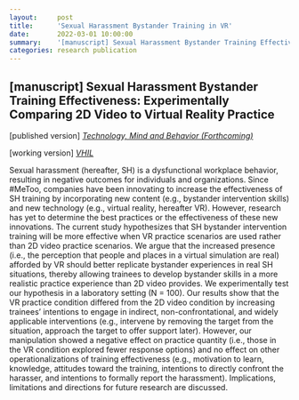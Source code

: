 ```yaml
---
layout:     post
title:      'Sexual Harassment Bystander Training in VR'
date:       2022-03-01 10:00:00
summary:    '[manuscript] Sexual Harassment Bystander Training Effectiveness: Experimentally Comparing 2D Video to Virtual Reality Practice'
categories: research publication
---
```


<h2>&#91;manuscript&#93; Sexual Harassment Bystander Training Effectiveness: Experimentally Comparing 2D Video to Virtual Reality Practice
</h2>

&#91;published version&#93;  <em>[Technology, Mind and Behavior (Forthcoming)](https://www.sciencedirect.com/science/article/pii/S0148296321009437)</em>

&#91;working version&#93; <em>[VHIL](https://stanfordvr.com/pubs/2022/sexual-harassment-bystander-training-effectiveness-experimentally-comparing-2d-video-to-virtual-reality-practice/)</em>

Sexual harassment (hereafter, SH) is a dysfunctional workplace behavior, resulting in negative outcomes for individuals and organizations. Since #MeToo, companies have been innovating to increase the effectiveness of SH training by incorporating new content (e.g., bystander intervention skills) and new technology (e.g., virtual reality, hereafter VR). However, research has yet to determine the best practices or the effectiveness of these new innovations. The current study hypothesizes that SH bystander intervention training will be more effective when VR practice scenarios are used rather than 2D video practice scenarios. We argue that the increased presence (i.e., the perception that people and places in a virtual simulation are real) afforded by VR should better replicate bystander experiences in real SH situations, thereby allowing trainees to develop bystander skills in a more realistic practice experience than 2D video provides. We experimentally test our hypothesis in a laboratory setting (N = 100). Our results show that the VR practice condition differed from the 2D video condition by increasing trainees’ intentions to engage in indirect, non-confrontational, and widely applicable interventions (e.g., intervene by removing the target from the situation, approach the target to offer support later). However, our manipulation showed a negative effect on practice quantity (i.e., those in the VR condition explored fewer response options) and no effect on other operationalizations of training effectiveness (e.g., motivation to learn, knowledge, attitudes toward the training, intentions to directly confront the harasser, and intentions to formally report the harassment). Implications, limitations and directions for future research are discussed.